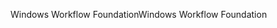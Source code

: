 <span data-ttu-id="75a40-101">Windows Workflow Foundation</span><span class="sxs-lookup"><span data-stu-id="75a40-101">Windows Workflow Foundation</span></span>